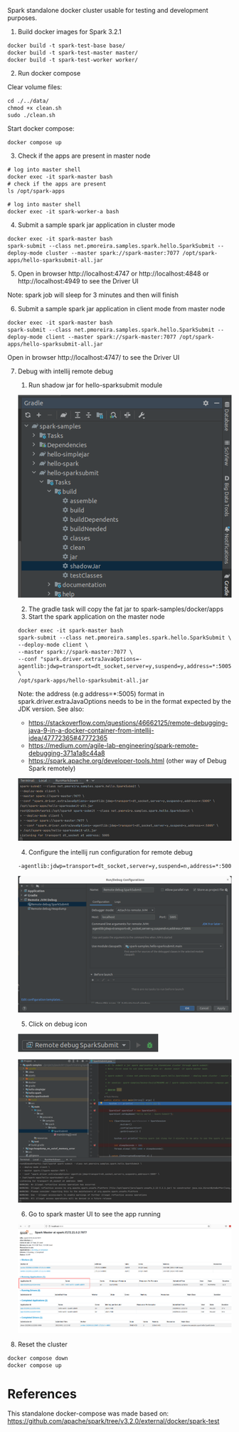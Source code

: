 Spark standalone docker cluster usable for testing and development purposes.

1. Build docker images for Spark 3.2.1

```shell
docker build -t spark-test-base base/
docker build -t spark-test-master master/
docker build -t spark-test-worker worker/
```

2. Run docker compose

Clear volume files:

```shell
cd ./../data/
chmod +x clean.sh 
sudo ./clean.sh
```
Start docker compose:

```shell
docker compose up
```

3. Check if the apps are present in master node

```shell
# log into master shell
docker exec -it spark-master bash
# check if the apps are present
ls /opt/spark-apps
```


```shell
# log into master shell
docker exec -it spark-worker-a bash
```

4. Submit a sample spark jar application in cluster mode

```shell
docker exec -it spark-master bash
spark-submit --class net.pmoreira.samples.spark.hello.SparkSubmit --deploy-mode cluster --master spark://spark-master:7077 /opt/spark-apps/hello-sparksubmit-all.jar
```

5. Open in browser http://localhost:4747 or http://localhost:4848 or http://localhost:4949 to see the Driver UI
   
Note: spark job will sleep for 3 minutes and then will finish

6. Submit a sample spark jar application in client mode from master node

```shell
docker exec -it spark-master bash
spark-submit --class net.pmoreira.samples.spark.hello.SparkSubmit --deploy-mode client --master spark://spark-master:7077 /opt/spark-apps/hello-sparksubmit-all.jar
```

Open in browser http://localhost:4747/ to see the Driver UI


7. Debug with intellij remote debug
   1. Run shadow jar for hello-sparksubmit module
   
   ![img.png](../../assets/img/run-shadow-spark-submit.png)
   
   2. The gradle task will copy the fat jar to spark-samples/docker/apps
   3. Start the spark application on the master node
   
    ```shell
   docker exec -it spark-master bash
    spark-submit --class net.pmoreira.samples.spark.hello.SparkSubmit \
    --deploy-mode client \
    --master spark://spark-master:7077 \
    --conf "spark.driver.extraJavaOptions=-agentlib:jdwp=transport=dt_socket,server=y,suspend=y,address=*:5005" \
    /opt/spark-apps/hello-sparksubmit-all.jar 
    ```
   
   Note: the address (e.g address=*:5005) format in spark.driver.extraJavaOptions needs to be in the format expected by the JDK version. See also: 
   - https://stackoverflow.com/questions/46662125/remote-debugging-java-9-in-a-docker-container-from-intellij-idea/47772365#47772365
   - https://medium.com/agile-lab-engineering/spark-remote-debugging-371a1a8c44a8
   - https://spark.apache.org/developer-tools.html (other way of Debug Spark remotely)
   

   ![img.png](../../assets/img/listening-for-debug.png)


   4. Configure the intellij run configuration for remote debug
   
   ```txt
   -agentlib:jdwp=transport=dt_socket,server=y,suspend=n,address=*:5005
   ```

   ![img.png](../../assets/img/remote-debug-sample.png)
   
   5. Click on debug icon

   ![img.png](../../assets/img/starting-remote-debug.png)

   ![img.png](../../assets/img/remote-debug-conection-ok.png)

   6. Go to spark master UI to see the app running

   ![img.png](../../assets/img/remote-debug-app-running.png)

2. Reset the cluster

```shell
docker compose down
docker compose up
```

# References

This standalone docker-compose was made based on: https://github.com/apache/spark/tree/v3.2.0/external/docker/spark-test
	

